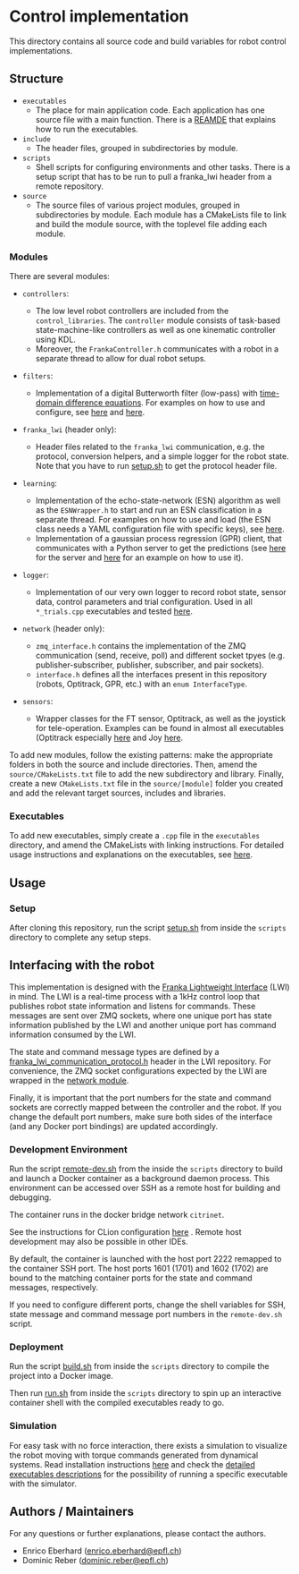 # Control implementation

This directory contains all source code and build variables for robot control implementations.

## Structure

- `executables`
    - The place for main application code. Each application has one source file with a main function. There is
      a [REAMDE](executables/README.md) that explains how to run the executables.
- `include`
    - The header files, grouped in subdirectories by module.
- `scripts`
    - Shell scripts for configuring environments and other tasks. There is a setup script that has to be run to pull a
      franka_lwi header from a remote repository.
- `source`
    - The source files of various project modules, grouped in subdirectories by module. Each module has a CMakeLists
      file to link and build the module source, with the toplevel file adding each module.

### Modules

There are several modules:

- `controllers`:
    - The low level robot controllers are included from the `control_libraries`. The `controller` module consists of
      task-based state-machine-like controllers as well as one kinematic controller using KDL.
    - Moreover, the `FrankaController.h` communicates with a robot in a separate thread to allow for dual robot setups.

- `filters`:
    - Implementation of a digital Butterworth filter (low-pass)
      with [time-domain difference equations](https://ch.mathworks.com/help/matlab/ref/filter.html). For examples on how
      to use and configure, see [here](source/filters/tests/test_digital_butter_filter.cpp)
      and [here](executables/optitrack_incision_trials.cpp).

- `franka_lwi` (header only):
    - Header files related to the `franka_lwi` communication, e.g. the protocol, conversion helpers, and a simple logger
      for the robot state. Note that you have to run [setup.sh](scripts/setup.sh) to get the protocol header file.

- `learning`:
    - Implementation of the echo-state-network (ESN) algorithm as well as the `ESNWrapper.h` to start and run an ESN
      classification in a separate thread. For examples on how to use and load (the ESN class needs a YAML configuration
      file with specific keys), see [here](source/learning/tests/).
    - Implementation of a gaussian process regression (GPR) client, that communicates with a Python server to get the
      predictions (see [here](../learning/python) for the server and [here](executables/tests/test_gpr_server.cpp)
      for an example on how to use it).

- `logger`:
    - Implementation of our very own logger to record robot state, sensor data, control parameters and trial
      configuration. Used in all `*_trials.cpp` executables and tested [here](source/logger/tests/test_json_logger.cpp).

- `network` (header only):
    - `zmq_interface.h` contains the implementation of the ZMQ communication (send, receive, poll) and different socket
      tpyes
      (e.g. publisher-subscriber, publisher, subscriber, and pair sockets).
    - `interface.h` defines all the interfaces present in this repository (robots, Optitrack, GPR, etc.) with
      an `enum InterfaceType`.

- `sensors`:
    - Wrapper classes for the FT sensor, Optitrack, as well as the joystick for tele-operation. Examples can be found in
      almost all executables (Optitrack especially [here](executables/optitrack_incision_trials.cpp) and Joy
      [here](executables/simple_joy_attractor.cpp).

To add new modules, follow the existing patterns:
make the appropriate folders in both the source and include directories. Then, amend the `source/CMakeLists.txt` file to
add the new subdirectory and library. Finally, create a new `CMakeLists.txt` file in the `source/[module]` folder you
created and add the relevant target sources, includes and libraries.

### Executables

To add new executables, simply create a `.cpp` file in the `executables` directory, and amend the CMakeLists with
linking instructions. For detailed usage instructions and explanations on the executables,
see [here](executables/README.md).

## Usage

### Setup

After cloning this repository, run the script [setup.sh](scripts/setup.sh) from inside the `scripts` directory to
complete any setup steps.

## Interfacing with the robot

This implementation is designed with
the [Franka Lightweight Interface](https://github.com/epfl-lasa/franka_lightweight_interface) (LWI)
in mind. The LWI is a real-time process with a 1kHz control loop that publishes robot state information and listens for
commands. These messages are sent over ZMQ sockets, where one unique port has state information published by the LWI and
another unique port has command information consumed by the LWI.

The state and command message types are defined by
a [franka_lwi_communication_protocol.h](https://github.com/epfl-lasa/franka_lightweight_interface/blob/main/include/franka_lightweight_interface/franka_lwi_communication_protocol.h)
header in the LWI repository. For convenience, the ZMQ socket configurations expected by the LWI are wrapped in
the [network module](include/network/interfaces.h).

Finally, it is important that the port numbers for the state and command sockets are correctly mapped between the
controller and the robot. If you change the default port numbers, make sure both sides of the interface (and any Docker
port bindings) are updated accordingly.

### Development Environment

Run the script [remote-dev.sh](scripts/remote-dev.sh) from the inside the `scripts` directory to build and launch a
Docker container as a background daemon process. This environment can be accessed over SSH as a remote host for building
and debugging.

The container runs in the docker bridge network `citrinet`.

See the instructions for CLion
configuration [here](https://github.com/epfl-lasa/control_libraries/blob/main/CONTRIBUTING.md#configuring-the-development-environment)
. Remote host development may also be possible in other IDEs.

By default, the container is launched with the host port 2222 remapped to the container SSH port. The host ports 1601 (1701) 
and 1602 (1702) are bound to the matching container ports for the state and command messages, respectively.

If you need to configure different ports, change the shell variables for SSH, state message and command message port
numbers in the `remote-dev.sh` script.

### Deployment

Run the script [build.sh](scripts/build.sh) from inside the `scripts` directory to compile the project into a Docker
image.

Then run [run.sh](scripts/run.sh) from inside the `scripts` directory to spin up an interactive container shell with the
compiled executables ready to go.

### Simulation

For easy task with no force interaction, there exists a simulation to visualize the robot moving with torque commands
generated from dynamical systems. Read installation
instructions [here](executables/README.md#franka_papa_16-and-franka_quebec_17) and check
the [detailed executables descriptions](executables/README.md) for the possibility of running a specific executable with
the simulator.

## Authors / Maintainers

For any questions or further explanations, please contact the authors.

- Enrico Eberhard ([enrico.eberhard@epfl.ch](mailto:enrico.eberhard@epfl.ch))
- Dominic Reber ([dominic.reber@epfl.ch](mailto:dominic.reber@epfl.ch))
